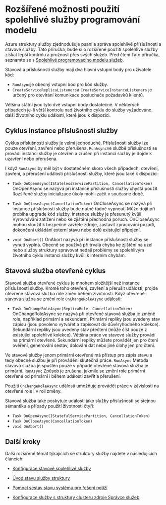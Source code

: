 <properties
   pageTitle="Rozšířené spolehlivé služby využívá | Microsoft Azure"
   description="Informace o rozšířené použití služby struktury spolehlivé služby pro přidávat ještě flexibilněji svých služeb."
   services="Service-Fabric"
   documentationCenter=".net"
   authors="vturecek"
   manager="timlt"
   editor="masnider"/>

<tags
   ms.service="Service-Fabric"
   ms.devlang="dotnet"
   ms.topic="article"
   ms.tgt_pltfrm="NA"
   ms.workload="NA"
   ms.date="10/19/2016"
   ms.author="vturecek"/>

# <a name="advanced-usage-of-the-reliable-services-programming-model"></a>Rozšířené možnosti použití spolehlivé služby programování modelu
Azure struktury služby zjednodušuje psaní a správa spolehlivé příslušnosti a stavové služby. Tato příručka, bude si o rozšířené použití spolehlivé služby získat lepší kontrolu a pružnost přes svých služeb. Před čtení Tato příručka, seznamte se s [Spolehlivé programovacího modelu služeb](service-fabric-reliable-services-introduction.md).

Stavová a příslušnosti služby mají dva hlavní vstupní body pro uživatele kód:

 - `RunAsync`je obecný vstupní bod pro kód služby.
 - `CreateServiceReplicaListeners`a `CreateServiceInstanceListeners` je určený pro otevírání komunikace posluchače požadavků klientů.
 
Většina státní jsou tyto dvě vstupní body dostatečné. V některých případech je-li větší kontrolu nad životního cyklu do služby vyžadováno, další životního cyklu události, které jsou k dispozici.

## <a name="stateless-service-instance-lifecycle"></a>Cyklus instance příslušnosti služby

Cyklus příslušnosti služby je velmi jednoduché. Příslušnosti služby lze pouze otevření, zavření nebo přerušena. `RunAsync`ve službě příslušnosti se provádí instanci služby je otevřen a zrušen při instanci služby je dojde k uzavření nebo přerušena. 

I když `RunAsync` by měl být v dostatečném skoro všech případech, otevření, zavření, a přerušení události příslušnosti služby, které jsou také k dispozici:

- `Task OnOpenAsync(IStatelessServicePartition, CancellationToken)`
  OnOpenAsync se nazývá při instance příslušnosti služby chystá použít. Rozšířené služby inicializace úkoly mohli začít v současné době.

- `Task OnCloseAsync(CancellationToken)`
  OnCloseAsync se nazývá při instance příslušnosti služby bude nutné řádně vypnout. Může dojít při probíhá upgrade kód služby, instance služby je přesunutý kvůli Vyrovnávání zatížení nebo ke zjištění přechodná poruch. OnCloseAsync mohou sloužit k bezpečně zavřete zdroje, zastavit zpracování pozadí, dokončení ukládání externí stavu nebo dolů existující připojení.

- `void OnAbort()`
  OnAbort nazývá při instance příslušnosti služby se vynutí vypíná. Obecně se používá při trvalá chyba ke zjištění na uzel nebo služby struktury spravovat nedají problémy se spolehlivým životního cyklu instanci služby kvůli k interním chybám.

## <a name="stateful-service-replica-lifecycle"></a>Stavová služba otevřené cyklus

Stavová služba otevřené cyklus je mnohem složitější než instance příslušnosti služby. Kromě toho otevření, zavření a přerušit události, projde otevřené stavová služba role změn během životnosti. Když otevřené stavová služba se změní role `OnChangeRoleAsync` události:

- `Task OnChangeRoleAsync(ReplicaRole, CancellationToken)`
  OnChangeRoleAsync se nazývá při otevřené stavová služba je změně role, například primární a sekundární. Primární repliky jsou uvedeny stav zápisu (jsou povoleno vytvářet a zapisovat do důvěryhodného kolekce). Sekundární repliky jsou uvedeny stav přečtení (může číst pouze z existující spolehlivé kolekce). Většina práce ve stavové služby provádí na primární otevřené. Sekundární repliky můžete provádět jen pro čtení ověření, generování sestav, dolování dat nebo jiné úlohy jen pro čtení.

Ve stavové služby jenom primární otevřené má přístup pro zápis stavu a tedy obecně službu je při provádění skutečná práce. `RunAsync` Metoda stavová služba je spuštěn pouze v případě otevřené stavová služba je primární. `RunAsync` Způsob je zrušena, jakmile se změní role primární otevřené od primární i během události zavřít a přerušení. 

Použití `OnChangeRoleAsync` události umožňuje provádět práce v závislosti na otevřené role i v roli změny.

Stavová služba také poskytuje události jako služby příslušnosti se stejnou sémantiku a případy použití životnosti čtyři:

- `Task OnOpenAsync(IStatefulServicePartition, CancellationToken)`
- `Task OnCloseAsync(CancellationToken)`
- `void OnAbort()`



## <a name="next-steps"></a>Další kroky
Další rozšířené témat týkajících se struktury služby najdete v následujících článcích:

- [Konfigurace stavové spolehlivé služby](service-fabric-reliable-services-configuration.md)

- [Úvod stavu služby struktury](service-fabric-health-introduction.md)

- [Pomocí sestav stavu systému pro řešení potíží](service-fabric-understand-and-troubleshoot-with-system-health-reports.md)

- [Konfigurace služby s struktury clusteru zdroje Správce služeb](service-fabric-cluster-resource-manager-configure-services.md)
